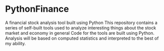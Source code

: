 # PythonFinance
 A financial stock analysis tool built using Python
 This repository contains a series of self-built tools used to analyze interesting things about the stock market and economy in general
 Code for the tools are built using Python. Analysis will be based on computed statistics and interpreted to the best of my ability.
